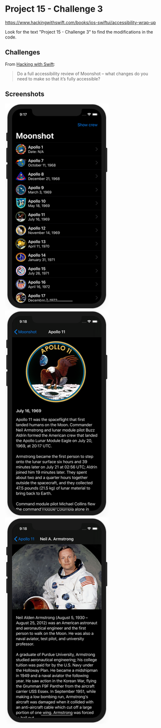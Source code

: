 # Project 15 - Challenge 3

https://www.hackingwithswift.com/books/ios-swiftui/accessibility-wrap-up

Look for the text "Project 15 - Challenge 3" to find the modifications in the code.

## Challenges

From [Hacking with Swift](https://www.hackingwithswift.com/books/ios-swiftui/accessibility-wrap-up):
>Do a full accessibility review of Moonshot – what changes do you need to make so that it’s fully accessible?

## Screenshots

![screenshot1](screenshots/screen01.png)
![screenshot2](screenshots/screen02.png)
![screenshot3](screenshots/screen03.png)
